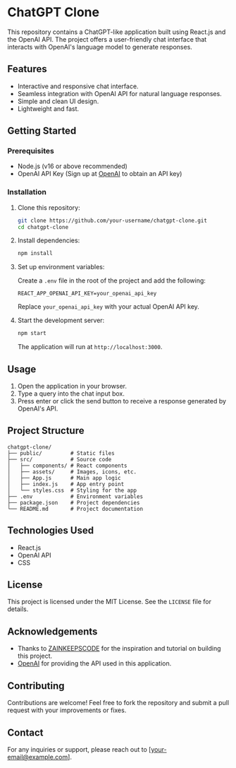 # ChatGPT Clone

This repository contains a ChatGPT-like application built using React.js and the OpenAI API. The project offers a user-friendly chat interface that interacts with OpenAI's language model to generate responses.

## Features

- Interactive and responsive chat interface.
- Seamless integration with OpenAI API for natural language responses.
- Simple and clean UI design.
- Lightweight and fast.

## Getting Started

### Prerequisites

- Node.js (v16 or above recommended)
- OpenAI API Key (Sign up at [OpenAI](https://openai.com/) to obtain an API key)

### Installation

1. Clone this repository:

   ```bash
   git clone https://github.com/your-username/chatgpt-clone.git
   cd chatgpt-clone
   ```

2. Install dependencies:

   ```bash
   npm install
   ```

3. Set up environment variables:

   Create a `.env` file in the root of the project and add the following:

   ```env
   REACT_APP_OPENAI_API_KEY=your_openai_api_key
   ```

   Replace `your_openai_api_key` with your actual OpenAI API key.

4. Start the development server:

   ```bash
   npm start
   ```

   The application will run at `http://localhost:3000`.

## Usage

1. Open the application in your browser.
2. Type a query into the chat input box.
3. Press enter or click the send button to receive a response generated by OpenAI's API.

## Project Structure

```
chatgpt-clone/
├── public/         # Static files
├── src/            # Source code
│   ├── components/ # React components
│   ├── assets/     # Images, icons, etc.
│   ├── App.js      # Main app logic
│   ├── index.js    # App entry point
│   └── styles.css  # Styling for the app
├── .env            # Environment variables
├── package.json    # Project dependencies
└── README.md       # Project documentation
```

## Technologies Used

- React.js
- OpenAI API
- CSS

## License

This project is licensed under the MIT License. See the `LICENSE` file for details.

## Acknowledgements

- Thanks to [ZAINKEEPSCODE](https://www.youtube.com/c/ZAINKEEPSCODE) for the inspiration and tutorial on building this project.
- [OpenAI](https://openai.com/) for providing the API used in this application.

## Contributing

Contributions are welcome! Feel free to fork the repository and submit a pull request with your improvements or fixes.

## Contact

For any inquiries or support, please reach out to [your-email@example.com].
